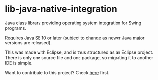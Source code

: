 # lib-java-native-integration

Java class library providing operating system integration for Swing programs.

Requires Java SE 10 or later (subject to change as newer Java major versions are released).

This was made with Eclipse, and is thus structured as an Eclipse project. There is only one source file and one package, so migrating it to another IDE is simple.

Want to contribute to this project? Check [here](CONTRIBUTING.md) first.
